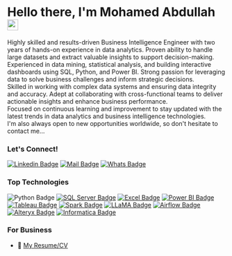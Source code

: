 # Hello there, I'm Mohamed Abdullah <img src="https://user-images.githubusercontent.com/1303154/88677602-1635ba80-d120-11ea-84d8-d263ba5fc3c0.gif" width="25" alt="hi">

Highly skilled and results-driven Business Intelligence Engineer with two years of hands-on experience in data analytics. Proven ability to handle large datasets and extract valuable insights to support decision-making.  
Experienced in data mining, statistical analysis, and building interactive dashboards using SQL, Python, and Power BI. Strong passion for leveraging data to solve business challenges and inform strategic decisions.  
Skilled in working with complex data systems and ensuring data integrity and accuracy. Adept at collaborating with cross-functional teams to deliver actionable insights and enhance business performance.  
Focused on continuous learning and improvement to stay updated with the latest trends in data analytics and business intelligence technologies.  
I'm also always open to new opportunities worldwide, so don't hesitate to contact me...

### Let's Connect!

[![Linkedin Badge](https://img.shields.io/badge/-Mohamed-0e76a8?style=flat&labelColor=0e76a8&logo=linkedin&logoColor=white)](https://www.linkedin.com/in/makcs) [![Mail Badge](https://img.shields.io/badge/-mohamed.abdullah.cs-c0392b?style=flat&labelColor=c0392b&logo=gmail&logoColor=white)](mailto:mohamed.abdullah.cs@gmail.com) [![Whats Badge](https://img.shields.io/badge/-+201029504808-57ab51?style=flat&labelColor=57ab51&logo=whatsapp&logoColor=white)](https://wa.me/+201029504808)

### Top Technologies

![Python Badge](https://img.shields.io/badge/-Python-3776AB?style=for-the-badge&labelColor=black&logo=python&logoColor=3776AB)
[![SQL Server Badge](https://img.shields.io/badge/-SQL%20Server-CC2927?style=for-the-badge&labelColor=black&logo=microsoft-sql-server&logoColor=CC2927)](#)
[![Excel Badge](https://img.shields.io/badge/-Excel-217346?style=for-the-badge&labelColor=black&logo=microsoft-excel&logoColor=white)](#)
[![Power BI Badge](https://img.shields.io/badge/-Power%20BI-F2C811?style=for-the-badge&labelColor=black&logo=power-bi&logoColor=F2C811)](#)
[![Tableau Badge](https://img.shields.io/badge/-Tableau-E97627?style=for-the-badge&labelColor=black&logo=tableau&logoColor=E97627)](#)
[![Spark Badge](https://img.shields.io/badge/-Apache%20Spark-E25A1C?style=for-the-badge&labelColor=black&logo=apache-spark&logoColor=E25A1C)](#)
[![LLaMA Badge](https://img.shields.io/badge/-LLaMA-FF6F00?style=for-the-badge&labelColor=black&logo=meta-ai&logoColor=FF6F00)](#)
[![Airflow Badge](https://img.shields.io/badge/-Apache%20Airflow-017CEE?style=for-the-badge&labelColor=black&logo=apache-airflow&logoColor=017CEE)](#)
[![Alteryx Badge](https://img.shields.io/badge/-Alteryx-005566?style=for-the-badge&labelColor=black&logo=alteryx&logoColor=005566)](#)
[![Informatica Badge](https://img.shields.io/badge/-Informatica-FC4C02?style=for-the-badge&labelColor=black&logo=informatica&logoColor=FC4C02)](#)

### For Business
- :paperclip: [My Resume/CV](https://github.com/user-attachments/files/17591809/MohamedAbdullah-BI.Developer.pdf)
